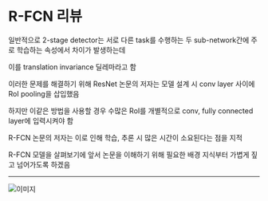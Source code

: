 # R-FCN 리뷰

일반적으로 2-stage detector는 서로 다른 task를 수행하는 두 sub-network간에 주로 학습하는 속성에서 차이가 발생하는데

이를 translation invariance 딜레마라고 함

이러한 문제를 해결하기 위해 ResNet 논문의 저자는 모델 설계 시 conv layer 사이에 RoI pooling을 삽입했음

하지만 이같은 방법을 사용할 경우 수많은 RoI를 개별적으로 conv, fully connected layer에 입력시켜야 함

R-FCN 논문의 저자는 이로 인해 학습, 추론 시 많은 시간이 소요된다는 점을 지적

R-FCN 모델을 살펴보기에 앞서 논문을 이해하기 위해 필요한 배경 지식부터 가볍게 짚고 넘어가도록 하겠음

---

![이미지](https://user-images.githubusercontent.com/122156509/261748164-3fe8e018-a803-4c79-adeb-af29894578fb.jpg)
